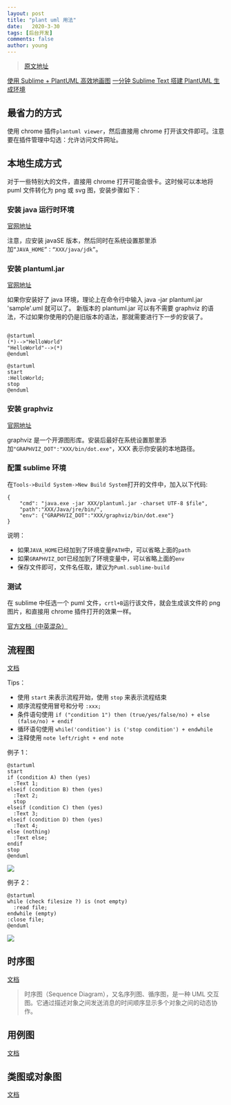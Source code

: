 ```yaml
---
layout: post
title: "plant uml 用法"
date:   2020-3-30
tags: [后台开发]
comments: false
author: young
---
```


> [原文地址](https://www.cnblogs.com/ChanWunsam/p/9863154.html)

[使用 Sublime + PlantUML 高效地画图](https://www.jianshu.com/p/e92a52770832)
[一分钟 Sublime Text 搭建 PlantUML 生成环境](https://www.jianshu.com/p/d5fd9133c78a)

## 最省力的方式

使用 chrome 插件`plantuml viewer`，然后直接用 chrome 打开该文件即可。注意要在插件管理中勾选：允许访问文件网址。

## 本地生成方式

对于一些特别大的文件，直接用 chrome 打开可能会很卡。这时候可以本地将 puml 文件转化为 png 或 svg 图，安装步骤如下：

### 安装 java 运行时环境

[官网地址](https://www.oracle.com/technetwork/java/index.html)

注意，应安装 javaSE 版本，然后同时在系统设置那里添加`“JAVA_HOME”：“XXX/java/jdk”`。

### 安装 plantuml.jar

[官网地址](http://plantuml.com/download)

如果你安装好了 java 环境，理论上在命令行中输入 java -jar plantuml.jar 'sample'.uml 就可以了。
新版本的 plantuml.jar 可以有不需要 graphviz 的语法，不过如果你使用的仍是旧版本的语法，那就需要进行下一步的安装了。

```

@startuml
(*)-->"HelloWorld"
"HelloWorld"-->(*)
@enduml

@startuml
start
:HelloWorld;
stop
@enduml

```

### 安装 graphviz

[官网地址](http://graphviz.org/)

graphviz 是一个开源图形库。安装后最好在系统设置那里添加`"GRAPHVIZ_DOT":"XXX/bin/dot.exe"`，XXX 表示你安装的本地路径。

### 配置 sublime 环境

在`Tools->Build System->New Build System`打开的文件中，加入以下代码:

```
{
    "cmd": "java.exe -jar XXX/plantuml.jar -charset UTF-8 $file",
    "path":"XXX/Java/jre/bin/",
    "env": {"GRAPHVIZ_DOT":"XXX/graphviz/bin/dot.exe"}
}

```

说明：

*   如果`JAVA_HOME`已经加到了环境变量`PATH`中，可以省略上面的`path`
*   如果`GRAPHVIZ_DOT`已经加到了环境变量中，可以省略上面的`env`
*   保存文件即可，文件名任取，建议为`Puml.sublime-build`

### 测试

在 sublime 中任选一个 puml 文件，`crtl+B`运行该文件，就会生成该文件的 png 图片，和直接用 chrome 插件打开的效果一样。

[官方文档（中英混杂）](http://plantuml.com/sitemap-language-specification)

## 流程图

[文档](http://plantuml.com/activity-diagram-beta)

Tips：

*   使用 `start` 来表示流程开始，使用 `stop` 来表示流程结束
*   顺序流程使用冒号和分号 `:xxx;`
*   条件语句使用 `if ("condition 1") then (true/yes/false/no) + else (false/no) + endif`
*   循环语句使用 `while('condition') is ('stop condition') + endwhile`
*   注释使用 `note left/right + end note`

例子 1：

```
@startuml
start
if (condition A) then (yes)
  :Text 1;
elseif (condition B) then (yes)
  :Text 2;
  stop
elseif (condition C) then (yes)
  :Text 3;
elseif (condition D) then (yes)
  :Text 4;
else (nothing)
  :Text else;
endif
stop
@enduml

```

![](https://img2018.cnblogs.com/blog/1381006/201810/1381006-20181027201039345-424199806.png)

例子 2：

```
@startuml
while (check filesize ?) is (not empty)
  :read file;
endwhile (empty)
:close file;
@enduml

```

![](https://img2018.cnblogs.com/blog/1381006/201810/1381006-20181027200915397-1821409646.png)

## 时序图

[文档](http://plantuml.com/sequence-diagram)

> 时序图（Sequence Diagram），又名序列图、循序图，是一种 UML 交互图。它通过描述对象之间发送消息的时间顺序显示多个对象之间的动态协作。

## 用例图

[文档](http://plantuml.com/use-case-diagram)

## 类图或对象图

[文档](http://plantuml.com/object-diagram)


